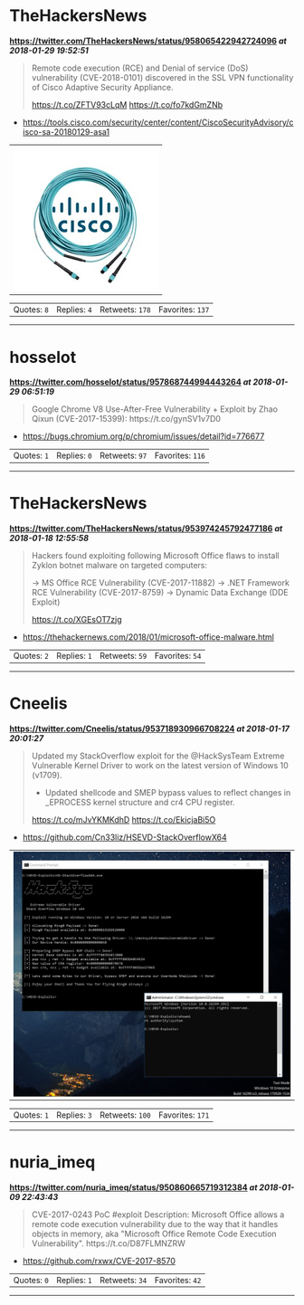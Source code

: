 # TheHackersNews
**https://twitter.com/TheHackersNews/status/958065422942724096 _at 2018-01-29 19:52:51_**
<blockquote>
Remote code execution (RCE) and Denial of service (DoS) vulnerability (CVE-2018-0101) discovered in the SSL VPN functionality of Cisco Adaptive Security Appliance. 

https://t.co/ZFTV93cLqM https://t.co/fo7kdGmZNb
</blockquote>

* https://tools.cisco.com/security/center/content/CiscoSecurityAdvisory/cisco-sa-20180129-asa1

<table><tr>
<td><img src="pictures/http+++pbs.twimg.com+tweet_video_thumb+DUu7alTVQAA1ajB.jpg" alt="http://pbs.twimg.com/tweet_video_thumb/DUu7alTVQAA1ajB.jpg"></td>
</table></tr>
<table><tr>
<td>Quotes: <code>8</code></td>
<td>Replies: <code>4</code></td>
<td>Retweets: <code>178</code></td>
<td>Favorites: <code>137</code></td>
</tr></table>

---

# hosselot
**https://twitter.com/hosselot/status/957868744994443264 _at 2018-01-29 06:51:19_**
<blockquote>
Google Chrome V8 Use-After-Free Vulnerability + Exploit by Zhao Qixun (CVE-2017-15399):
https://t.co/gynSV1v7D0
</blockquote>

* https://bugs.chromium.org/p/chromium/issues/detail?id=776677

<table><tr>
<td>Quotes: <code>1</code></td>
<td>Replies: <code>0</code></td>
<td>Retweets: <code>97</code></td>
<td>Favorites: <code>116</code></td>
</tr></table>

---

# TheHackersNews
**https://twitter.com/TheHackersNews/status/953974245792477186 _at 2018-01-18 12:55:58_**
<blockquote>
Hackers found exploiting following Microsoft Office flaws to install Zyklon botnet malware on targeted computers:

→ MS Office RCE Vulnerability (CVE-2017-11882)
→ .NET Framework RCE Vulnerability (CVE-2017-8759)
→ Dynamic Data Exchange (DDE Exploit)

https://t.co/XGEsOT7zjg
</blockquote>

* https://thehackernews.com/2018/01/microsoft-office-malware.html

<table><tr>
<td>Quotes: <code>2</code></td>
<td>Replies: <code>1</code></td>
<td>Retweets: <code>59</code></td>
<td>Favorites: <code>54</code></td>
</tr></table>

---

# Cneelis
**https://twitter.com/Cneelis/status/953718930966708224 _at 2018-01-17 20:01:27_**
<blockquote>
Updated my StackOverflow exploit for the @HackSysTeam Extreme Vulnerable Kernel Driver to work on the latest version of Windows 10 (v1709).

* Updated shellcode and SMEP bypass values to reflect changes in _EPROCESS kernel structure and cr4 CPU register.

https://t.co/mJvYKMKdhD https://t.co/EkicjaBi5O
</blockquote>

* https://github.com/Cn33liz/HSEVD-StackOverflowX64

<table><tr>
<td><img src="pictures/http+++pbs.twimg.com+media+DTxH9qSX0AEHpRN.jpg" alt="http://pbs.twimg.com/media/DTxH9qSX0AEHpRN.jpg"></td>
</table></tr>
<table><tr>
<td>Quotes: <code>1</code></td>
<td>Replies: <code>3</code></td>
<td>Retweets: <code>100</code></td>
<td>Favorites: <code>171</code></td>
</tr></table>

---

# nuria_imeq
**https://twitter.com/nuria_imeq/status/950860665719312384 _at 2018-01-09 22:43:43_**
<blockquote>
CVE-2017-0243 PoC #exploit
Description:
Microsoft Office allows a remote code execution vulnerability due to the way that it handles objects in memory, aka "Microsoft Office Remote Code Execution Vulnerability".
https://t.co/D87FLMNZRW
</blockquote>

* https://github.com/rxwx/CVE-2017-8570

<table><tr>
<td>Quotes: <code>0</code></td>
<td>Replies: <code>1</code></td>
<td>Retweets: <code>34</code></td>
<td>Favorites: <code>42</code></td>
</tr></table>

---

